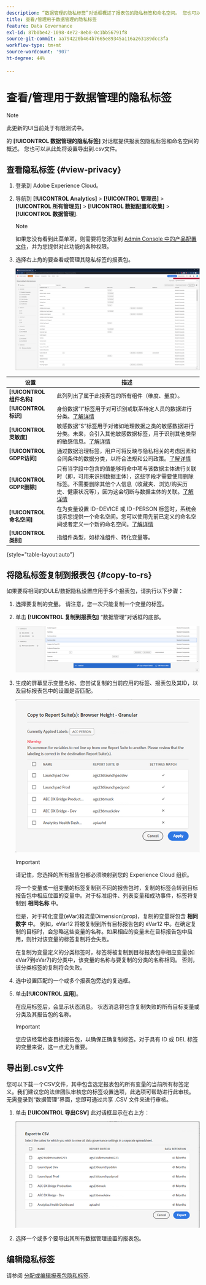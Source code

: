 ```yaml
---
description: “数据管理的隐私标签”对话框概述了报表包的隐私标签和命名空间。 您也可以从此处将设置导出到.csv文件。
title: 查看/管理用于数据管理的隐私标签
feature: Data Governance
exl-id: 87b0be42-1098-4e72-8eb8-0c1bb56791f8
source-git-commit: aa794220b464b7665e89345a116a263189dcc3fa
workflow-type: tm+mt
source-wordcount: '907'
ht-degree: 44%

---
```


# 查看/管理用于数据管理的隐私标签

>[!NOTE]
>
>此更新的UI当前处于有限测试中。

的 **[!UICONTROL 数据管理的隐私标签]** 对话框提供报表包隐私标签和命名空间的概述。 您也可以从此处将设置导出到.csv文件。

## 查看隐私标签 {#view-privacy}

1. 登录到 Adobe Experience Cloud。
1. 导航到  **[!UICONTROL Analytics]** > **[!UICONTROL 管理员]** > **[!UICONTROL 所有管理员]** > **[!UICONTROL 数据配置和收集]** > **[!UICONTROL 数据管理]**.

   >[!NOTE]
   >
   >如果您没有看到此菜单项，则需要将您添加到 [Admin Console 中的产品配置文件](https://experienceleague.adobe.com/docs/analytics/admin/admin-console/permissions/product-profile.html)，并为您提供对此功能的各种权限。

1. 选择右上角的要查看或管理其隐私标签的报表包。

   ![](assets/privacy_labeling.png)

| 设置 | 描述 |
| --- | --- |
| **[!UICONTROL 组件名称]** | 此列列出了属于此报表包的所有组件（维度、量度）。 |
| **[!UICONTROL 标识]** | 身份数据“I”标签用于对可识别或联系特定人员的数据进行分类。[了解详情](https://experienceleague.adobe.com/docs/analytics/admin/data-governance/gdpr-labels.html?lang=en#identity-data-labels) |
| **[!UICONTROL 灵敏度]** | 敏感数据“S”标签用于对诸如地理数据之类的敏感数据进行分类。未来，会引入其他敏感数据标签，用于识别其他类型的敏感信息。[了解详情](https://experienceleague.adobe.com/docs/analytics/admin/data-governance/gdpr-labels.html?lang=en#sensitive-data-labels) |
| **[!UICONTROL GDPR访问]** | 通过数据治理标签，用户可将反映与隐私相关的考虑因素和合同条件的数据分类，以符合法规和公司政策。[了解详情](https://experienceleague.adobe.com/docs/analytics/admin/data-governance/gdpr-labels.html?lang=en#data-privacy-access-labels) |
| **[!UICONTROL GDPR删除]** | 只有当字段中包含的值能够将命中项与该数据主体进行关联时（即，可用来识别数据主体），这些字段才需要使用删除标签。不需要删除其他个人信息（收藏夹、浏览/购买历史、健康状况等），因为这会切断与数据主体的关联。[了解详情](https://experienceleague.adobe.com/docs/analytics/admin/data-governance/gdpr-labels.html?lang=en#data-privacy-delete-labels) |
| **[!UICONTROL 命名空间]** | 在为变量设置 ID-DEVICE 或 ID-PERSON 标签时，系统会提示您提供一个命名空间。您可以使用先前已定义的命名空间或者定义一个新的命名空间。[了解详情](https://experienceleague.adobe.com/docs/analytics/admin/data-governance/gdpr-labels.html?lang=en#section_F0A47AF8DA384A26BD56032D0ABFD2D7) |
| **[!UICONTROL 类别]** | 指组件类型，如标准组件、转化变量等。 |

{style=&quot;table-layout:auto&quot;}

## 将隐私标签复制到报表包  {#copy-to-rs}

如果要将相同的DULE/数据隐私设置应用于多个报表包，请执行以下步骤：

1. 选择要复制的变量。 请注意，您一次只能复制一个变量的标签。
1. 单击 **[!UICONTROL 复制到报表包]** “数据管理”对话框的底部。

   ![复制到报表包](assets/copy_to_reportsuite.png)

1. 生成的屏幕显示变量名称、您尝试复制的当前应用的标签、报表包及其ID，以及目标报表包中的设置是否匹配。

   ![将标签复制到报表包](assets/copy_to_rs.png)

   >[!IMPORTANT]
   >
   >请记住，您选择的所有报告包都必须映射到您的 Experience Cloud 组织。

   将一个变量或一组变量的标签复制到不同的报告包时，复制的标签会转到目标报告包中相应位置的变量中。对于标准组件、列表变量和成功事件，标签将复制到 **相同名称** 中。

   但是，对于转化变量(eVar)和流量Dimension(prop)，复制的变量将包含 **相同数字** 中。 例如，eVar12 将被复制到所有目标报告包的 eVar12 中。在确定复制的目标时，会忽略这些变量的名称。如果相应的变量未在目标报告包中启用，则针对该变量的标签复制将会失败。

   在复制为变量定义的分类标签时，标签将被复制到目标报表包中相应变量(如eVar7到eVar7)的分类中，该变量的名称与要复制的分类的名称相同。 否则，该分类标签的复制将会失败。

1. 选中设置匹配的一个或多个报表包旁边的复选框。
1. 单击&#x200B;**[!UICONTROL 应用]**。

   在应用标签后，会显示状态消息。 状态消息将包含复制失败的所有目标变量或分类及其报告包的名称。

   >[!IMPORTANT]
   >
   >您应该经常检查目标报告包，以确保正确复制标签。对于具有 ID 或 DEL 标签的变量来说，这一点尤为重要。

## 导出到.csv文件

您可以下载一个CSV文件，其中包含选定报表包的所有变量的当前所有标签定义。我们建议您的法律团队审核您的标签设置选项，此选项可帮助进行此审核。 无需登录到“数据管理”界面，您即可通过共享 .CSV 文件来进行审核。

1. 单击 **[!UICONTROL 导出CSV]** 此对话框显示在右上方：

   ![](assets/export_csv.png)

1. 选择一个或多个要导出其所有数据管理设置的报表包。

## 编辑隐私标签

请参阅 [分配或编辑报表包隐私标签](/help/admin/c-data-governance/data-labeling/gdpr-setup-reportsuite.md).
